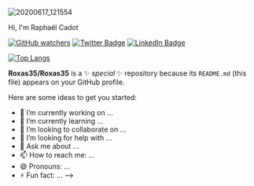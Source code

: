 ![20200617_121554](https://user-images.githubusercontent.com/72147801/137198576-8c933c53-89d0-44fc-8a16-1d525eff2538.jpg)

Hi, I'm Raphaël Cadot

[![GitHub watchers](https://img.shields.io/github/watchers/Roxas35/Roxas35?style=social)](https://github.com/Roxas35)
[![Twitter Badge](https://img.shields.io/badge/Twitter-Profile-informational?style=flat&logo=twitter&logoColor=white&color=1CA2F1)](https://twitter.com/R0xas35)
[![LinkedIn Badge](https://img.shields.io/badge/LinkedIn-Profile-informational?style=flat&logo=linkedin&logoColor=white&color=0D76A8)](https://www.linkedin.com/in/rapha%C3%ABl-cadot-33538214b/)

[![Top Langs](https://github-readme-stats.vercel.app/api/top-langs/?username=Roxas35)](https://github.com/Roxas35/github-readme-stats)

**Roxas35/Roxas35** is a ✨ _special_ ✨ repository because its `README.md` (this file) appears on your GitHub profile.

Here are some ideas to get you started:

- 🔭 I’m currently working on ...
- 🌱 I’m currently learning ...
- 👯 I’m looking to collaborate on ...
- 🤔 I’m looking for help with ...
- 💬 Ask me about ...
- 📫 How to reach me: ...
- 😄 Pronouns: ...
- ⚡ Fun fact: ...
-->
